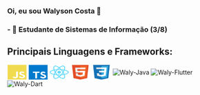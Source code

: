 ### Oi, eu sou Walyson Costa 👋
<h3>- 🌱 Estudante de Sistemas de Informação (3/8)</h3>



<h2>Principais Linguagens e Frameworks:</h2>
<div style="display: inline_block">
  <img align="center" alt="Waly-Js" height="35" width="45" src="https://raw.githubusercontent.com/devicons/devicon/master/icons/javascript/javascript-plain.svg">
  <img align="center" alt="Waly-Ts" height="35" width="45" src="https://raw.githubusercontent.com/devicons/devicon/master/icons/typescript/typescript-plain.svg">
  <img align="center" alt="Waly-React" height="35" width="45" src="https://raw.githubusercontent.com/devicons/devicon/master/icons/react/react-original.svg">
  <img align="center" alt="Waly-HTML" height="35" width="45" src="https://raw.githubusercontent.com/devicons/devicon/master/icons/html5/html5-original.svg">
  <img align="center" alt="Waly-CSS" height="35" width="45" src="https://raw.githubusercontent.com/devicons/devicon/master/icons/css3/css3-original.svg">
  <img align="center" alt="Waly-Java" height="35" width="45" src="https://cdn.jsdelivr.net/gh/devicons/devicon/icons/java/java-original.svg" />
  <img align="center" alt="Waly-Flutter" height="35" width="45" src="https://cdn.jsdelivr.net/gh/devicons/devicon/icons/flutter/flutter-original.svg" />
  <img align="center" alt="Waly-Dart" height="35" width="45" src="https://cdn.jsdelivr.net/gh/devicons/devicon/icons/dart/dart-original.svg" />
</div>
